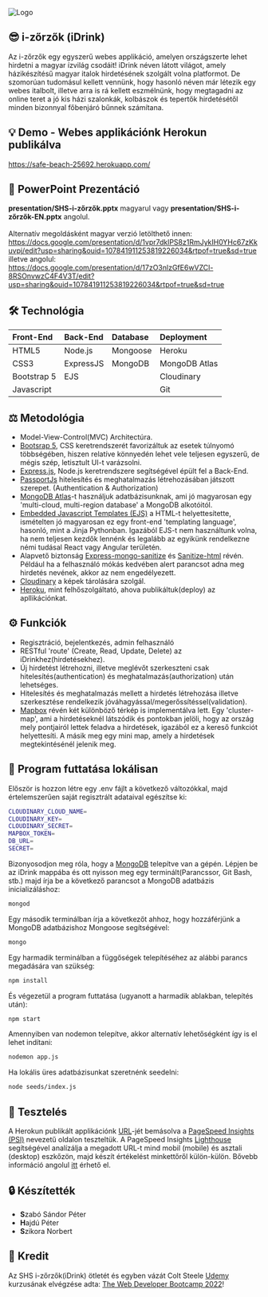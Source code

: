 ![Logo](https://www.thehungarianpaprika.hu/hu/papkepek/2018/11/magyar-paprika-gulyas.jpg)
## 😎 i-zőrzők (iDrink)
Az i-zőrzők egy egyszerű webes applikáció, amelyen országszerte lehet hirdetni a magyar ízvilág csodáit! iDrink néven látott világot, amely házikészítésű magyar italok hirdetésének szolgált volna platformot. De szomorúan tudomásul kellett vennünk, hogy hasonló néven már létezik egy webes italbolt, illetve arra is rá kellett eszmélnünk, hogy megtagadni az online teret a jó kis házi szalonkák, kolbászok és tepertők hirdetésétől minden bizonnyal főbenjáró bűnnek számítana.

## 💡 Demo - Webes applikációnk Herokun publikálva

https://safe-beach-25692.herokuapp.com/

## 📄 PowerPoint Prezentáció

**presentation/SHS-i-zőrzők.pptx** magyarul vagy **presentation/SHS-i-zőrzők-EN.pptx** angolul.<br/><br/>Alternatív megoldásként magyar verzió letölthető innen:<br/>  https://docs.google.com/presentation/d/1vpr7dklPS8z1RmJykIH0YHc67zKkuvpj/edit?usp=sharing&ouid=107841911253819226034&rtpof=true&sd=true <br/>illetve angolul:<br/>   https://docs.google.com/presentation/d/17zO3nlzGfE6wVZCl-8RSOnvwzC4F4V3T/edit?usp=sharing&ouid=107841911253819226034&rtpof=true&sd=true

## 🛠 Technológia
| Front-End   | Back-End   | Database   | Deployment  |
| :-----------| :----------| :----------| :-----------|
| HTML5   | Node.js  | Mongoose  | Heroku   |
| CSS3   | ExpressJS  | MongoDB  | MongoDB Atlas   |
| Bootstrap 5   | EJS  |   | Cloudinary   |
| Javascript   |   |   | Git   |
## ⚖️ Metodológia
- Model-View-Control(MVC) Architectúra.
- [Bootsrap 5](https://getbootstrap.com/?ref=https://githubhelp.com), CSS keretrendszerét favorizáltuk az esetek túlnyomó többségében, hiszen relatíve könnyedén lehet vele teljesen egyszerű, de mégis szép, letisztult UI-t varázsolni.
- [Express.js](https://expressjs.com/?ref=https://githubhelp.com), Node.js keretrendszere segítségével épült fel a Back-End.
- [PassportJs](https://github.com/jaredhanson/passport?ref=https://githubhelp.com) hitelesítés és meghatalmazás létrehozásában játszott szerepet. (Authentication & Authorization)
- [MongoDB Atlas](https://www.mongodb.com/)-t használjuk adatbázisunknak, ami jó magyarosan egy 'multi-cloud, multi-region database' a MongoDB alkotóitól.
- [Embedded Javascript Templates (EJS)](https://ejs.co/?ref=https://githubhelp.com) a HTML-t helyettesítette, ismételten jó magyarosan ez egy front-end 'templating language', hasonló, mint a Jinja Pythonban. Igazából EJS-t nem használtunk volna, ha nem teljesen kezdők lennénk és legalább az egyikünk rendelkezne némi tudásal React vagy Angular területén.
- Alapvető biztonság [Express-mongo-sanitize](https://www.npmjs.com/package/express-mongo-sanitize) és [Sanitize-html](https://www.npmjs.com/package/sanitize-html) révén. Például ha a felhasználó mókás kedvében alert parancsot adna meg hirdetés nevének, akkor az nem engedélyezett.
- [Cloudinary](https://cloudinary.com) a képek tárolására szolgál.
- [Heroku](https://www.heroku.com), mint felhőszolgáltató, ahova publikáltuk(deploy) az apllikációnkat.
## ⚙️ Funkciók
- Regisztráció, bejelentkezés, admin felhasználó
- RESTful 'route' (Create, Read, Update, Delete) az iDrinkhez(hirdetésekhez).
- Új hirdetést létrehozni, illetve meglévőt szerkeszteni csak hitelesítés(authentication) és meghatalmazás(authorization) után lehetséges.
- Hitelesítés és meghatalmazás mellett a hirdetés létrehozása illetve szerkesztése rendelkezik jóváhagyással/megerőssítéssel(validation).
- [Mapbox](https://www.mapbox.com/) révén két különböző térkép is implementálva lett. Egy 'cluster-map', ami a hirdetéseknél látszódik és pontokban jelöli, hogy az ország mely pontjairól lettek feladva a hirdetések, igazából ez a kereső funkciót helyettesíti. A másik meg egy mini map, amely a hirdetések megtekintésénél jelenik meg.
## 🚀 Program futtatása lokálisan

Először is hozzon létre egy .env fájlt a következő változókkal, majd értelemszerűen saját regisztrált adataival egészítse ki:
```bash
CLOUDINARY_CLOUD_NAME=
CLOUDINARY_KEY=
CLOUDINARY_SECRET=
MAPBOX_TOKEN=
DB_URL=
SECRET=
```
Bizonyosodjon meg róla, hogy a [MongoDB](https://www.mongodb.com/docs/manual/installation/?ref=https://githubhelp.com) telepítve van a gépén.
Lépjen be az iDrink mappába és ott nyisson meg egy terminált(Parancssor, Git Bash, stb.) majd írja be a következő parancsot a MongoDB adatbázis inicializáláshoz:
```bash
mongod
```
Egy második terminálban írja a következőt ahhoz, hogy hozzáférjünk a MongoDB adatbázishoz Mongoose segítségével:
```bash
mongo
```
Egy harmadik terminálban a függőségek telepítéséhez az alábbi parancs megadására van szükség:
```bash
npm install
```
És végezetül a program futtatása (ugyanott a harmadik ablakban, telepítés után):
```bash
npm start
```
Amennyiben van nodemon telepítve, akkor alternatív lehetőségként így is el lehet indítani:
```bash
nodemon app.js
```
Ha lokális üres adatbázisunkat szeretnénk seedelni:
```bash
node seeds/index.js
```
## 📐 Tesztelés
A Herokun publikált applikációnk [URL](https://safe-beach-25692.herokuapp.com/)-jét bemásolva a [PageSpeed Insights (PSI)](https://pagespeed.web.dev/) nevezetű oldalon teszteltük.
A PageSpeed Insights [Lighthouse](https://developers.google.com/web/tools/lighthouse) segítségével analízálja a megadott URL-t mind mobil (mobile) és asztali (desktop) eszkőzön, majd készít értékelést minkettőről külön-külön. Bővebb információ angolul [itt](https://developers.google.com/speed/docs/insights/v5/about) érhető el. 
## 🔒 Készítették
- **S**zabó Sándor Péter
- **H**ajdú Péter
- **S**zikora Norbert
## 📣 Kredit
Az SHS i-zőrzők(iDrink) ötletét és egyben vázát Colt Steele [Udemy](https://www.udemy.com/) kurzusának elvégzése adta: [The Web Developer Bootcamp 2022](https://www.udemy.com/course/the-web-developer-bootcamp/)! 
